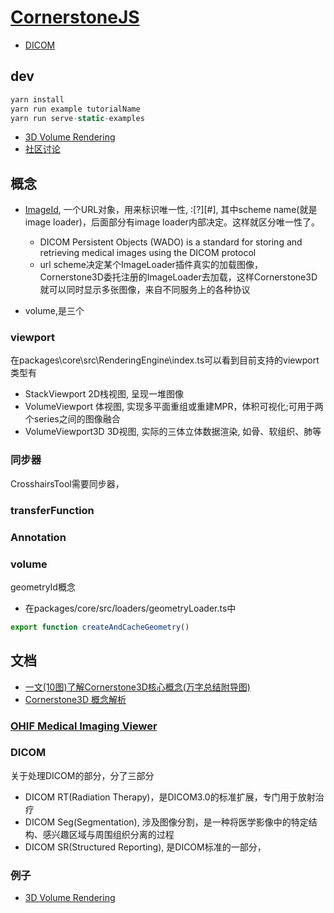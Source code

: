 # [CornerstoneJS](https://www.cornerstonejs.org/)

- [DICOM](/cg/dental/dicom.md)

## dev
```js
yarn install
yarn run example tutorialName
yarn run serve-static-examples
```

- [3D Volume Rendering](https://www.cornerstonejs.org/live-examples/volumeviewport3d)
- [社区讨论](https://community.ohif.org/)

## 概念

- [ImageId](https://www.cornerstonejs.org/docs/concepts/cornerstone-core/imageId), 一个URL对象，用来标识唯一性, <scheme name>:<hierarchical part>[?<query>][#<fragment>], 其中scheme name(就是image loader)，后面部分有image loader内部决定。这样就区分唯一性了。
    - DICOM Persistent Objects (WADO) is a standard for storing and retrieving medical images using the DICOM protocol
    - url scheme决定某个ImageLoader插件真实的加载图像，Cornerstone3D委托注册的ImageLoader去加载，这样Cornerstone3D就可以同时显示多张图像，来自不同服务上的各种协议

- volume,是三个

### viewport
在packages\core\src\RenderingEngine\index.ts可以看到目前支持的viewport类型有
- StackViewport 2D栈视图, 呈现一堆图像
- VolumeViewport 体视图, 实现多平面重组或重建MPR，体积可视化;可用于两个series之间的图像融合
- VolumeViewport3D 3D视图, 实际的三体立体数据渲染, 如骨、软组织、肺等

### 同步器
CrosshairsTool需要同步器，


### transferFunction

### Annotation

### volume

geometryId概念
- 在packages/core/src/loaders/geometryLoader.ts中
```ts
export function createAndCacheGeometry()
```

## 文档
- [一文(10图)了解Cornerstone3D核心概念(万字总结附导图) ](https://juejin.cn/post/7326432875955798027)
- [Cornerstone3D 概念解析](https://gitcode.com/jianyaoo/vue-cornerstone-demo/overview)

### [OHIF Medical Imaging Viewer](https://github.com/lmj01/Viewers)

### DICOM
关于处理DICOM的部分，分了三部分
- DICOM RT(Radiation Therapy)，是DICOM3.0的标准扩展，专门用于放射治疗
- DICOM Seg(Segmentation), 涉及图像分割，是一种将医学影像中的特定结构、感兴趣区域与周围组织分离的过程
- DICOM SR(Structured Reporting), 是DICOM标准的一部分，

### 例子

- [3D Volume Rendering](https://www.cornerstonejs.org/live-examples/volumeviewport3d)